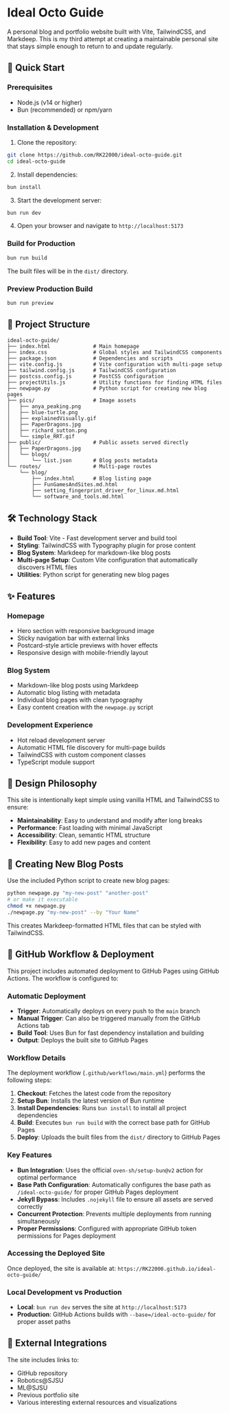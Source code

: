 # Ideal Octo Guide

A personal blog and portfolio website built with Vite, TailwindCSS, and Markdeep. This is my third attempt at creating a maintainable personal site that stays simple enough to return to and update regularly.

## 🚀 Quick Start

### Prerequisites
- Node.js (v14 or higher)
- Bun (recommended) or npm/yarn

### Installation & Development

1. Clone the repository:
```bash
git clone https://github.com/RK22000/ideal-octo-guide.git
cd ideal-octo-guide
```

2. Install dependencies:
```bash
bun install
```

3. Start the development server:
```bash
bun run dev
```

4. Open your browser and navigate to `http://localhost:5173`

### Build for Production

```bash
bun run build
```

The built files will be in the `dist/` directory.

### Preview Production Build

```bash
bun run preview
```

## 📁 Project Structure

```
ideal-octo-guide/
├── index.html              # Main homepage
├── index.css               # Global styles and TailwindCSS components
├── package.json            # Dependencies and scripts
├── vite.config.js          # Vite configuration with multi-page setup
├── tailwind.config.js      # TailwindCSS configuration
├── postcss.config.js       # PostCSS configuration
├── projectUtils.js         # Utility functions for finding HTML files
├── newpage.py              # Python script for creating new blog pages
├── pics/                   # Image assets
│   ├── anya_peaking.png
│   ├── blue-turtle.png
│   ├── explainedVisually.gif
│   ├── PaperDragons.jpg
│   ├── richard_sutton.png
│   └── simple_RRT.gif
├── public/                 # Public assets served directly
│   ├── PaperDragons.jpg
│   └── blogs/
│       └── list.json       # Blog posts metadata
└── routes/                 # Multi-page routes
    └── blog/
        ├── index.html      # Blog listing page
        ├── FunGamesAndSites.md.html
        ├── setting_fingerprint_driver_for_linux.md.html
        └── software_and_tools.md.html
```

## 🛠️ Technology Stack

- **Build Tool**: Vite - Fast development server and build tool
- **Styling**: TailwindCSS with Typography plugin for prose content
- **Blog System**: Markdeep for markdown-like blog posts
- **Multi-page Setup**: Custom Vite configuration that automatically discovers HTML files
- **Utilities**: Python script for generating new blog pages

## ✨ Features

### Homepage
- Hero section with responsive background image
- Sticky navigation bar with external links
- Postcard-style article previews with hover effects
- Responsive design with mobile-friendly layout

### Blog System
- Markdown-like blog posts using Markdeep
- Automatic blog listing with metadata
- Individual blog pages with clean typography
- Easy content creation with the `newpage.py` script

### Development Experience
- Hot reload development server
- Automatic HTML file discovery for multi-page builds
- TailwindCSS with custom component classes
- TypeScript module support

## 🎨 Design Philosophy

This site is intentionally kept simple using vanilla HTML and TailwindCSS to ensure:
- **Maintainability**: Easy to understand and modify after long breaks
- **Performance**: Fast loading with minimal JavaScript
- **Accessibility**: Clean, semantic HTML structure
- **Flexibility**: Easy to add new pages and content

## 📝 Creating New Blog Posts

Use the included Python script to create new blog pages:

```bash
python newpage.py "my-new-post" "another-post"
# or make it executable
chmod +x newpage.py
./newpage.py "my-new-post" --by "Your Name"
```

This creates Markdeep-formatted HTML files that can be styled with TailwindCSS.

## 🚀 GitHub Workflow & Deployment

This project includes automated deployment to GitHub Pages using GitHub Actions. The workflow is configured to:

### Automatic Deployment

- **Trigger**: Automatically deploys on every push to the `main` branch
- **Manual Trigger**: Can also be triggered manually from the GitHub Actions tab
- **Build Tool**: Uses Bun for fast dependency installation and building
- **Output**: Deploys the built site to GitHub Pages

### Workflow Details

The deployment workflow (`.github/workflows/main.yml`) performs the following steps:

1. **Checkout**: Fetches the latest code from the repository
2. **Setup Bun**: Installs the latest version of Bun runtime
3. **Install Dependencies**: Runs `bun install` to install all project dependencies
4. **Build**: Executes `bun run build` with the correct base path for GitHub Pages
5. **Deploy**: Uploads the built files from the `dist/` directory to GitHub Pages

### Key Features

- **Bun Integration**: Uses the official `oven-sh/setup-bun@v2` action for optimal performance
- **Base Path Configuration**: Automatically configures the base path as `/ideal-octo-guide/` for proper GitHub Pages deployment
- **Jekyll Bypass**: Includes `.nojekyll` file to ensure all assets are served correctly
- **Concurrent Protection**: Prevents multiple deployments from running simultaneously
- **Proper Permissions**: Configured with appropriate GitHub token permissions for Pages deployment

### Accessing the Deployed Site

Once deployed, the site is available at: `https://RK22000.github.io/ideal-octo-guide/`

### Local Development vs Production

- **Local**: `bun run dev` serves the site at `http://localhost:5173`
- **Production**: GitHub Actions builds with `--base=/ideal-octo-guide/` for proper asset paths

## 🔗 External Integrations

The site includes links to:

- GitHub repository
- Robotics@SJSU
- ML@SJSU
- Previous portfolio site
- Various interesting external resources and visualizations
